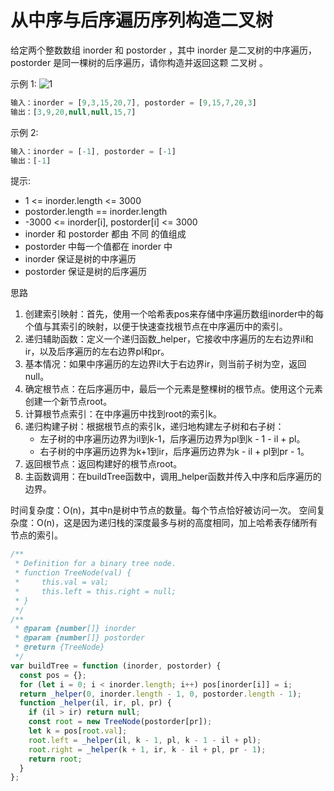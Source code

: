 # 从中序与后序遍历序列构造二叉树

给定两个整数数组 inorder 和 postorder ，其中 inorder 是二叉树的中序遍历， postorder 是同一棵树的后序遍历，请你构造并返回这颗 二叉树 。

示例 1:
![1](https://assets.leetcode.com/uploads/2021/02/19/tree.jpg)

```js
输入：inorder = [9,3,15,20,7], postorder = [9,15,7,20,3]
输出：[3,9,20,null,null,15,7]
```

示例 2:

```js
输入：inorder = [-1], postorder = [-1]
输出：[-1]
```

提示:

- 1 <= inorder.length <= 3000
- postorder.length == inorder.length
- -3000 <= inorder[i], postorder[i] <= 3000
- inorder 和 postorder 都由 不同 的值组成
- postorder 中每一个值都在 inorder 中
- inorder 保证是树的中序遍历
- postorder 保证是树的后序遍历


思路
1. 创建索引映射：首先，使用一个哈希表pos来存储中序遍历数组inorder中的每个值与其索引的映射，以便于快速查找根节点在中序遍历中的索引。
2. 递归辅助函数：定义一个递归函数_helper，它接收中序遍历的左右边界il和ir，以及后序遍历的左右边界pl和pr。
3. 基本情况：如果中序遍历的左边界il大于右边界ir，则当前子树为空，返回null。
4. 确定根节点：在后序遍历中，最后一个元素是整棵树的根节点。使用这个元素创建一个新节点root。
5. 计算根节点索引：在中序遍历中找到root的索引k。
6. 递归构建子树：根据根节点的索引k，递归地构建左子树和右子树：
    - 左子树的中序遍历边界为il到k-1，后序遍历边界为pl到k - 1 - il + pl。
    - 右子树的中序遍历边界为k+1到ir，后序遍历边界为k - il + pl到pr - 1。
7. 返回根节点：返回构建好的根节点root。
8. 主函数调用：在buildTree函数中，调用_helper函数并传入中序和后序遍历的边界。

时间复杂度：O(n)，其中n是树中节点的数量。每个节点恰好被访问一次。
空间复杂度：O(n)，这是因为递归栈的深度最多与树的高度相同，加上哈希表存储所有节点的索引。

```js
/**
 * Definition for a binary tree node.
 * function TreeNode(val) {
 *     this.val = val;
 *     this.left = this.right = null;
 * }
 */
/**
 * @param {number[]} inorder
 * @param {number[]} postorder
 * @return {TreeNode}
 */
var buildTree = function (inorder, postorder) {
  const pos = {};
  for (let i = 0; i < inorder.length; i++) pos[inorder[i]] = i;
  return _helper(0, inorder.length - 1, 0, postorder.length - 1);
  function _helper(il, ir, pl, pr) {
    if (il > ir) return null;
    const root = new TreeNode(postorder[pr]);
    let k = pos[root.val];
    root.left = _helper(il, k - 1, pl, k - 1 - il + pl);
    root.right = _helper(k + 1, ir, k - il + pl, pr - 1);
    return root;
  }
};
```
